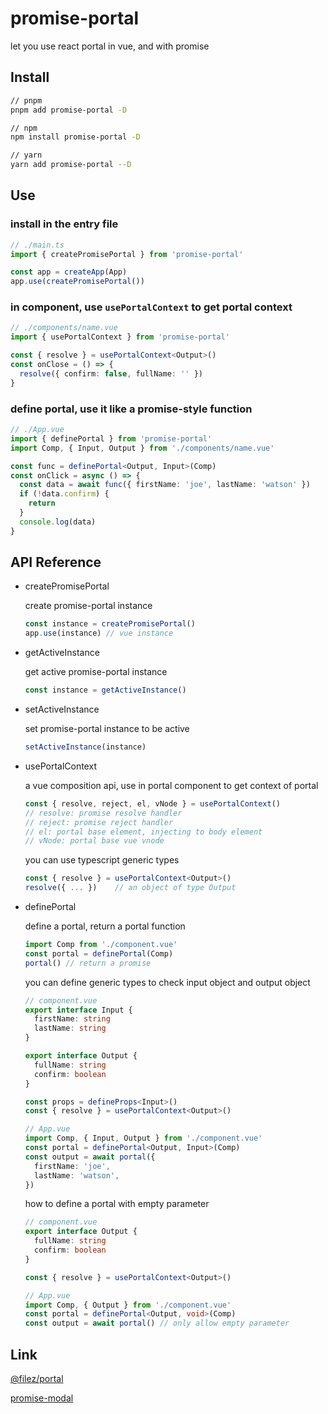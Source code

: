 # promise-portal

let you use react portal in vue, and with promise

## Install

```bash
// pnpm
pnpm add promise-portal -D

// npm
npm install promise-portal -D

// yarn
yarn add promise-portal --D
```

## Use

### install in the entry file

```ts
// ./main.ts
import { createPromisePortal } from 'promise-portal'

const app = createApp(App)
app.use(createPromisePortal())
```

### in component, use `usePortalContext` to get portal context

```ts
// ./components/name.vue
import { usePortalContext } from 'promise-portal'

const { resolve } = usePortalContext<Output>()
const onClose = () => {
  resolve({ confirm: false, fullName: '' })
}
```

### define portal, use it like a promise-style function

```ts
// ./App.vue
import { definePortal } from 'promise-portal'
import Comp, { Input, Output } from './components/name.vue'

const func = definePortal<Output, Input>(Comp)
const onClick = async () => {
  const data = await func({ firstName: 'joe', lastName: 'watson' })
  if (!data.confirm) {
    return
  }
  console.log(data)
}
```

## API Reference

- createPromisePortal

  create promise-portal instance

  ```ts
  const instance = createPromisePortal()
  app.use(instance) // vue instance
  ```

- getActiveInstance

  get active promise-portal instance

  ```ts
  const instance = getActiveInstance()
  ```

- setActiveInstance

  set promise-portal instance to be active

  ```ts
  setActiveInstance(instance)
  ```

- usePortalContext

  a vue composition api, use in portal component to get context of portal

  ```ts
  const { resolve, reject, el, vNode } = usePortalContext()
  // resolve: promise resolve handler
  // reject: promise reject handler
  // el: portal base element, injecting to body element
  // vNode: portal base vue vnode
  ```

  you can use typescript generic types

  ```ts
  const { resolve } = usePortalContext<Output>()
  resolve({ ... })    // an object of type Output
  ```

- definePortal

  define a portal, return a portal function

  ```ts
  import Comp from './component.vue'
  const portal = definePortal(Comp)
  portal() // return a promise
  ```

  you can define generic types to check input object and output object

  ```ts
  // component.vue
  export interface Input {
    firstName: string
    lastName: string
  }

  export interface Output {
    fullName: string
    confirm: boolean
  }

  const props = defineProps<Input>()
  const { resolve } = usePortalContext<Output>()

  // App.vue
  import Comp, { Input, Output } from './component.vue'
  const portal = definePortal<Output, Input>(Comp)
  const output = await portal({
    firstName: 'joe',
    lastName: 'watson',
  })
  ```

  how to define a portal with empty parameter

  ```ts
  // component.vue
  export interface Output {
    fullName: string
    confirm: boolean
  }

  const { resolve } = usePortalContext<Output>()

  // App.vue
  import Comp, { Output } from './component.vue'
  const portal = definePortal<Output, void>(Comp)
  const output = await portal() // only allow empty parameter
  ```

## Link

[@filez/portal](https://github.com/lenovo-filez/portal)

[promise-modal](https://github.com/liruifengv/promise-modal)
